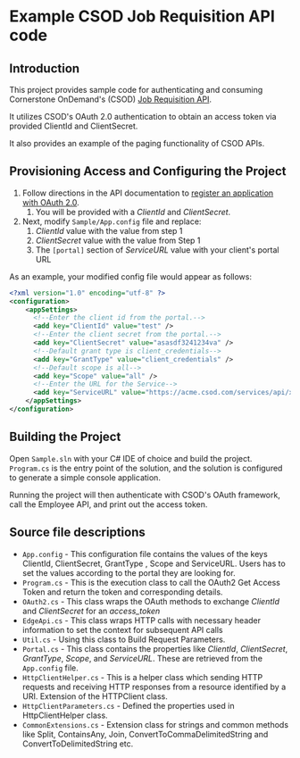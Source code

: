 # Example CSOD Job Requisition API code

## Introduction

This project provides sample code for authenticating and consuming Cornerstone OnDemand's (CSOD) [Job Requisition API](https://lax-prd-ex.csod.com/apiconnectorweb/apiexplorer#/apidoc/7f1beda8-ec8a-41ad-a615-417d27d8e568).

It utilizes CSOD's OAuth 2.0 authentication to obtain an access token via provided ClientId and ClientSecret.

It also provides an example of the paging functionality of CSOD APIs.

## Provisioning Access and Configuring the Project

1. Follow directions in the API documentation to [register an application with OAuth 2.0](https://apiexplorer.csod.com/apiconnectorweb/apiexplorer#/info).
    1. You will be provided with a *ClientId* and *ClientSecret*.
1. Next, modify `Sample/App.config` file and replace:
    1. *ClientId* value with the value from step 1
    1. *ClientSecret* value with the value from Step 1
    1. The `[portal]` section of *ServiceURL* value with your client's portal URL

As an example, your modified config file would appear as follows:

```xml
<?xml version="1.0" encoding="utf-8" ?>
<configuration>
    <appSettings>
      <!--Enter the client id from the portal.-->
      <add key="ClientId" value="test" />
      <!--Enter the client secret from the portal.-->
      <add key="ClientSecret" value="asasdf3241234va" />
      <!--Default grant type is client_credentials-->
      <add key="GrantType" value="client_credentials" />
      <!--Default scope is all-->
      <add key="Scope" value="all" />
      <!--Enter the URL for the Service-->
      <add key="ServiceURL" value="https://acme.csod.com/services/api/x/users/v1/employees" />
    </appSettings>
</configuration>
```

## Building the Project

Open `Sample.sln` with your C# IDE of choice and build the project.  `Program.cs` is the entry point of the solution, and the solution is configured to generate a simple console application.

Running the project will then authenticate with CSOD's OAuth framework, call the Employee API, and print out the access token.

## Source file descriptions

* `App.config` - This configuration file contains the values of the keys ClientId, ClientSecret, GrantType , Scope and ServiceURL. Users has to set the values according to the portal they are looking for.
* `Program.cs` - This is the execution class to call the OAuth2 Get Access Token and return the token and corresponding details.
* `OAuth2.cs` - This class wraps the OAuth methods to exchange *ClientId* and *ClientSecret* for an *access_token*
* `EdgeApi.cs` - This class wraps HTTP calls with necessary header information to set the context for subsequent API calls
* `Util.cs` - Using this class to Build Request Parameters.
* `Portal.cs` - This class contains the properties like *ClientId*, *ClientSecret*, *GrantType*, *Scope*, and *ServiceURL*. These are retrieved from the `App.config` file.
* `HttpClientHelper.cs` - This is a helper class which sending HTTP requests and receiving HTTP responses from a resource identified by a URI. Extension of the HTTPClient class.
* `HttpClientParameters.cs` - Defined the properties used in HttpClientHelper class.
* `CommonExtensions.cs` - Extension class for strings and common methods like Split, ContainsAny, Join, ConvertToCommaDelimitedString and ConvertToDelimitedString etc.
